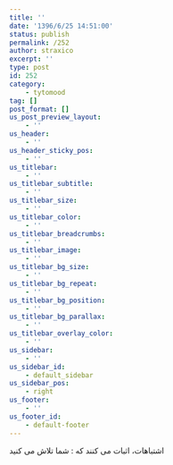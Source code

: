```yaml
---
title: ''
date: '1396/6/25 14:51:00'
status: publish
permalink: /252
author: straxico
excerpt: ''
type: post
id: 252
category:
    - tytomood
tag: []
post_format: []
us_post_preview_layout:
    - ''
us_header:
    - ''
us_header_sticky_pos:
    - ''
us_titlebar:
    - ''
us_titlebar_subtitle:
    - ''
us_titlebar_size:
    - ''
us_titlebar_color:
    - ''
us_titlebar_breadcrumbs:
    - ''
us_titlebar_image:
    - ''
us_titlebar_bg_size:
    - ''
us_titlebar_bg_repeat:
    - ''
us_titlebar_bg_position:
    - ''
us_titlebar_bg_parallax:
    - ''
us_titlebar_overlay_color:
    - ''
us_sidebar:
    - ''
us_sidebar_id:
    - default_sidebar
us_sidebar_pos:
    - right
us_footer:
    - ''
us_footer_id:
    - default-footer
---
```

<div>ﺍﺷﺘﺒﺎﻫﺎﺕ، ﺍﺛﺒﺎﺕ ﻣﯽ ﮐﻨﻨﺪ ﮐﻪ : ﺷﻤﺎ ﺗﻼﺵ ﻣﯽ ﮐﻨﯿﺪ</div>